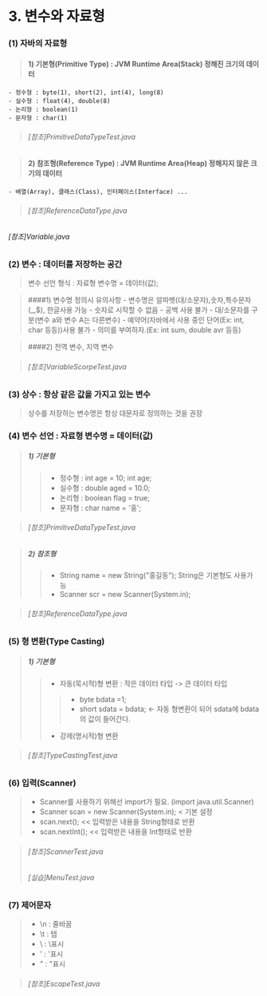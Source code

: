 # 3. 변수와 자료형
### (1) 자바의 자료형
>#### 1) 기본형(Primitive Type) : JVM Runtime Area(Stack) 정해진 크기의 데이터
	- 정수형 : byte(1), short(2), int(4), long(8)
	- 실수형 : float(4), double(8)
	- 논리형 : boolean(1)
	- 문자형 : char(1)
>###### [참조]PrimitiveDataTypeTest.java
	
>#### 2) 참조형(Reference Type) : JVM Runtime Area(Heap) 정해지지 않은 크기의 데이터
	- 배열(Array), 클래스(Class), 인터페이스(Interface) ...
>###### [참조]ReferenceDataType.java	

###### [참조]Variable.java

### (2) 변수 : 데이터를 저장하는 공간
>	 변수 선언 형식 : 자료형 변수명 = 데이터(값);<br>

>####1) 변수명 정의시 유의사항
	- 변수명은 알파벳(대/소문자),숫자,특수문자(_,$), 한글사용 가능
	- 숫자로 시작할 수 없음
	- 공백 사용 불가
	- 대/소문자를 구분(변수 a와 변수 A는 다른변수)
	- 예약어(자바에서 사용 중인 단어(Ex: int, char 등등))사용 불가
	- 의미를 부여하자.(Ex: int sum, double avr 등등)

>####2) 전역 변수, 지역 변수

>###### [참조]VariableScorpeTest.java

### (3) 상수 : 항상 같은 값을 가지고 있는 변수
>	상수를 저장하는 변수명은 항상 대문자로 정의하는 것을 권장

### (4) 변수 선언 : 자료형 변수명 = 데이터(값)
>##### 1) 기본형
>>	- 정수형 : int age = 10; int age;
>>	- 실수형 : double aged = 10.0;
>>	- 논리형 : boolean flag = true;
>>	- 문자형 : char name = '홍';

>###### [참조]PrimitiveDataTypeTest.java

>##### 2) 참조형
>>	- String name = new String("홍길동"); String은 기본형도 사용가능
>>	- Scanner scr = new Scanner(System.in);

>###### [참조]ReferenceDataType.java

### (5) 형 변환(Type Casting)
>##### 1) 기본형
>>	- 자동(묵시적)형 변환 : 작은 데이터 타입 -> 큰 데이터 타입<br>
>>>	- byte bdata =1;<br>
>>>	- short sdata = bdata; <- 자동 형변환이 되어 sdata에 bdata의 값이 들어간다. 
>>	- 강제(명시적)형 변환

>###### [참조]TypeCastingTest.java

### (6) 입력(Scanner)
>	- Scanner를 사용하기 위해선 import가 필요. (import java.util.Scanner)
>	- Scanner scan = new Scanner(System.in); < 기본 설정
>	- scan.next();	<< 입력받은 내용을 String형태로 반환
>	- scan.nextInt();	<< 입력받은 내용을 Int형태로 반환

>###### [참조]ScannerTest.java
>###### [실습]MenuTest.java

### (7) 제어문자
>	- \n : 줄바꿈
>	- \t : 탭
>	- \\ : \표시
>	- \' : '표시
>	- \" : "표시

>###### [참조]EscapeTest.java
